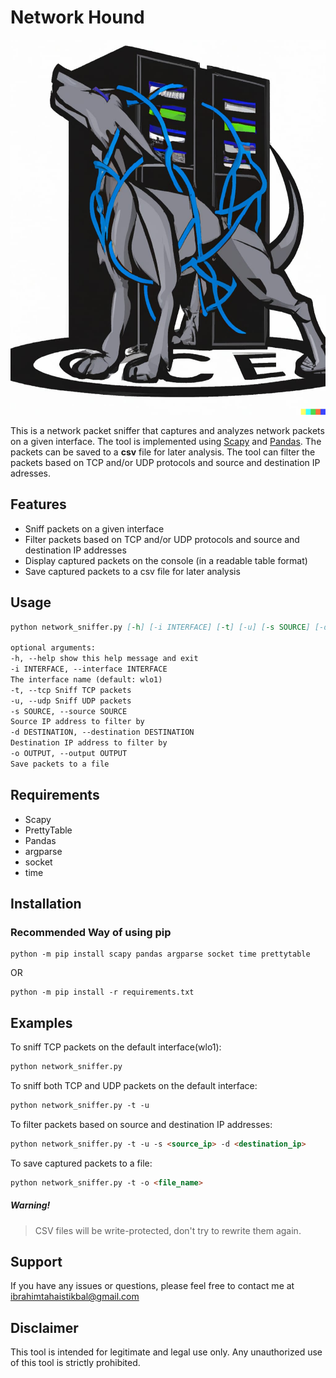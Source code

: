 # Network Hound

<img src="https://github.com/LiterallyEthical/network-hound/blob/main/images/title_image.png" height="600">

This is a network packet sniffer that captures and analyzes network packets on a given interface.
The tool is implemented using [Scapy](https://scapy.net/) and [Pandas](https://pandas.pydata.org/).
The packets can be saved to a **csv** file for later analysis. The tool can filter the packets based on TCP
and/or UDP protocols and source and destination IP adresses.

## Features

- Sniff packets on a given interface
- Filter packets based on TCP and/or UDP protocols and source and destination IP addresses
- Display captured packets on the console (in a readable table format)
- Save captured packets to a csv file for later analysis

## Usage

```md
python network_sniffer.py [-h] [-i INTERFACE] [-t] [-u] [-s SOURCE] [-d DESTINATION] [-o OUTPUT]

optional arguments:
-h, --help show this help message and exit
-i INTERFACE, --interface INTERFACE
The interface name (default: wlo1)
-t, --tcp Sniff TCP packets
-u, --udp Sniff UDP packets
-s SOURCE, --source SOURCE
Source IP address to filter by
-d DESTINATION, --destination DESTINATION
Destination IP address to filter by
-o OUTPUT, --output OUTPUT
Save packets to a file
```

## Requirements

- Scapy
- PrettyTable
- Pandas
- argparse
- socket
- time

## Installation

### Recommended Way of using pip

```
python -m pip install scapy pandas argparse socket time prettytable
```

OR

```
python -m pip install -r requirements.txt
```

## Examples

To sniff TCP packets on the default interface(wlo1):

```md
python network_sniffer.py
```

To sniff both TCP and UDP packets on the default interface:

```md
python network_sniffer.py -t -u
```

To filter packets based on source and destination IP addresses:

```md
python network_sniffer.py -t -u -s <source_ip> -d <destination_ip>
```

To save captured packets to a file:

```md
python network_sniffer.py -t -o <file_name>
```

##### Warning!

> CSV files will be write-protected, don't try to rewrite them again.

## Support

If you have any issues or questions, please feel free to contact me at ibrahimtahaistikbal@gmail.com

## Disclaimer

This tool is intended for legitimate and legal use only. Any unauthorized use of this tool is strictly prohibited.
